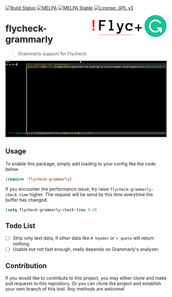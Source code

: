 [![Build Status](https://travis-ci.com/jcs090218/flycheck-grammarly.svg?branch=master)](https://travis-ci.com/jcs090218/flycheck-grammarly)
[![MELPA](https://melpa.org/packages/flycheck-grammarly-badge.svg)](https://melpa.org/#/flycheck-grammarly)
[![MELPA Stable](https://stable.melpa.org/packages/flycheck-grammarly-badge.svg)](https://stable.melpa.org/#/flycheck-grammarly)
[![License: GPL v3](https://img.shields.io/badge/License-GPL%20v3-blue.svg)](https://www.gnu.org/licenses/gpl-3.0)

<img align="right" src="./etc/logo.png" with="230" height="69">

# flycheck-grammarly
> Grammarly support for Flycheck.

<p align="center">
  <img src="./etc/screenshot.png" width="656" height="238"/>
<p>

## Usage

To enable this package, simply add loading to your config like the code below.

```el
(require 'flycheck-grammarly)
```

If you encounter the performance issue, try raise `flycheck-grammarly-check-time` higher.
The request will be send by this time everytime the buffer has changed.

```el
(setq flycheck-grammarly-check-time 0.8)
```

## Todo List

- [ ] Strip only text data, if other data like `# header` or `> quote` will return nothing.
- [ ] Usable but not fast enough, really depends on Grammarly's analyzer.

## Contribution

If you would like to contribute to this project, you may either
clone and make pull requests to this repository. Or you can
clone the project and establish your own branch of this tool.
Any methods are welcome!
